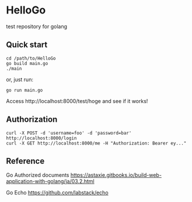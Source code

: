 # HelloGo
test repository for golang

## Quick start
```
cd /path/to/HelloGo
go build main.go
./main
```

or, just run:
```
go run main.go
```
Access http://localhost:8000/test/hoge and see if it works!

## Authorization
```
curl -X POST -d 'username=foo' -d 'password=bar' http://localhost:8000/login
curl -X GET http://localhost:8000/me -H "Authorization: Bearer ey..."
```

## Reference
Go Authorized documents
https://astaxie.gitbooks.io/build-web-application-with-golang/ja/03.2.html

Go Echo
https://github.com/labstack/echo

